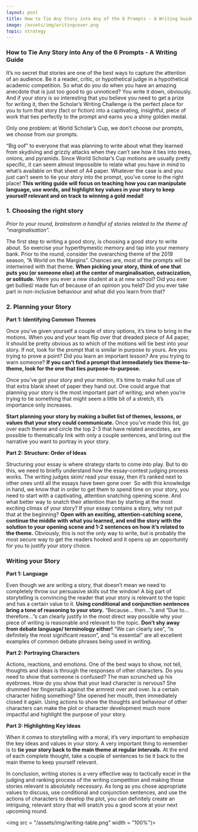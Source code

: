 ```yaml
---
layout: post
title: How to Tie Any Story into Any of the 6 Prompts - A Writing Guide
image: /assets/img/writingcover.png
topic: strategy
---
```


### How to Tie Any Story into Any of the 6 Prompts - A Writing Guide

It’s no secret that stories are one of the best ways to capture the attention of an audience. Be it a reader, critic, or hypothetical judge in a hypothetical academic competition. So what do you do when you have an amazing anecdote that is just too good to go unnoticed? You write it down, obviously. And if your story is so interesting that you believe you need to get a prize for writing it, then the Scholar’s Writing Challenge is the perfect place for you to turn that story (fact or fiction) into a captivating, insightful, piece of work that ties perfectly to the prompt and earns you a shiny golden medal.

Only one problem: at World Scholar’s Cup, we don’t choose our prompts, we choose from our prompts. 

“Big oof” to everyone that was planning to write about what they learned from skydiving and grizzly attacks when they can’t see how it ties into trees, onions, and pyramids. Since World Scholar’s Cup motions are usually pretty specific, it can seem almost impossible to relate what you have in mind to what’s available on that sheet of A4 paper. Whatever the case is and you just can’t seem to tie your story into the prompt, you’ve come to the right place! **This writing guide will focus on teaching how you can manipulate language, use words, and highlight key values in your story to keep yourself relevant and on track to winning a gold medal!**

### 1. Choosing the right story

*Prior to your round, brainstorm a handful of stories related to the theme of “marginalisation”.*

The first step to writing a good story, is choosing a good story to write about. So exercise your hyperthymestic memory and tap into your memory bank. Prior to the round, consider the overarching theme of the 2019 season, “A World on the Margins”. Chances are, most of the prompts will be intertwined with that theme. **When picking your story, think of one that puts you (or someone else) at the center of marginalisation, ostracization, or solitude.** Were you ever a new student at a at new school? Did you ever get bullied/ made fun of because of an opinion you held? Did you ever take part in non-inclusive behaviour and what did you learn from that?

### 2. Planning your Story

**Part 1: Identifying Common Themes**

Once you’ve given yourself a couple of story options, it’s time to bring in the motions. When you and your team flip over that dreaded piece of A4 paper, it should be pretty obvious as to which of the motions will tie best into your story. If not, look for the prompt that is similar in purpose to yours. Are you trying to prove a point? Did you learn an important lesson? Are you trying to warn someone? **If you can’t find a prompt that immediately ties theme-to-theme, look for the one that ties purpose-to-purpose.**

Once you’ve got your story and your motion, it’s time to make full use of that extra blank sheet of paper they hand out. One could argue that planning your story is the most important part of writing; and when you’re trying to tie something that might seem a little bit of a stretch, it’s importance only increases. 

**Start planning your story by making a bullet list of themes, lessons, or values that your story could communicate.** Once you’ve made this list, go over each theme and circle the top 2-3 that have related anecdotes, are possible to thematically link with only a couple sentences, and bring out the narrative you want to portray in your story.

**Part 2: Structure: Order of Ideas**

Structuring your essay is where strategy starts to come into play. But to do this, we need to briefly understand how the essay-contest judging process works. The writing judges skim/ read your essay, then it’s ranked next to other ones until all the essays have been gone over  So with this knowledge in hand, we know that in order to get them to spend time on your story, you need to start with a captivating, attention snatching opening scene. And what better way to snatch their attention than by starting at the most exciting climax of your story? If your essay contains a story, why not put that at the beginning? **Open with an exciting, attention-catching scene, continue the middle with what you learned, and end the story with the solution to your opening scene and 1-2 sentences on how it’s related to the theme.** Obviously, this is not the only way to write, but is probably the most secure way to get the readers hooked and it opens up an opportunity for you to justify your story choice. 

### Writing your Story

**Part 1: Language**

Even though we are writing a story, that doesn’t mean we need to completely throw our persuasive skills out the window! A big part of storytelling is convincing the reader that your story is relevant to the topic and has a certain value to it. **Using conditional and conjunction sentences bring a tone of reasoning to your story.** “Because… then…”s and “Due to… therefore…”s can clearly justify in the most direct way possible why your piece of writing is reasonable and relevant to the topic. **Don’t shy away from debate language/ terminology either!** “We can clearly see”, “is definitely the most significant reason”, and “is essential” are all excellent examples of common debate phrases being used in writing.

**Part 2: Portraying Characters**

Actions, reactions, and emotions. One of the best ways to show, not tell, thoughts and ideas is through the responses of other characters. Do you need to show that someone is confused? The man scrunched up his eyebrows. How do you show that your lead character is nervous? She drummed her fingernails against the armrest over and over. Is a certain character hiding something? She opened her mouth, then immediately closed it again.  Using actions to show the thoughts and behaviour of other characters can make the plot or character development much more impactful and highlight the purpose of your story.

**Part 3: Highlighting Key Ideas**

When it comes to storytelling with a moral, it’s very important to emphasize the key ideas and values in your story. A very important thing to remember is to **tie your story back to the main theme at regular intervals.** At the end of each complete thought, take a couple of sentences to tie it back to the main theme to keep yourself relevant. 

In conclusion, writing stories is a very effective way to tactically excel in the judging and ranking process of the writing competition and making those stories relevant is absolutely necessary. As long as you chose appropriate values to discuss, use conditional and conjunction sentences, and use the actions of characters to develop the plot, you can definitely create an intriguing, relevant story that will snatch you a good score at your next upcoming round. 

<img src = "/assets/img/writing-table.png" width = "100%")>
